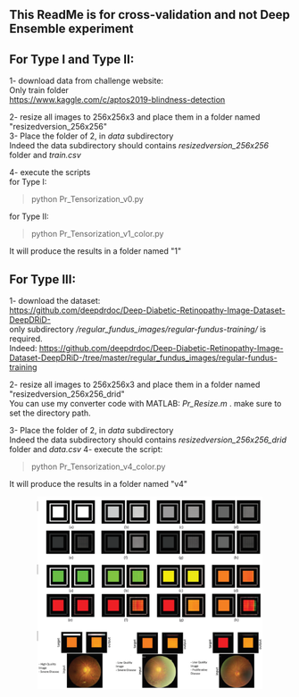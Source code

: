 
</br>
</br>

## This ReadMe is for cross-validation and not Deep Ensemble experiment

## For Type I and Type II:

1- download data from challenge website: </br>
Only train folder </br>
https://www.kaggle.com/c/aptos2019-blindness-detection

2- resize all images to 256x256x3 and place them in a folder named "resizedversion_256x256" </br>
3- Place the folder of 2, in _data_ subdirectory </br>
Indeed the data subdirectory should contains _resizedversion_256x256_ folder and _train.csv_

4- execute the scripts </br>
for Type I: </br>
> python  Pr_Tensorization_v0.py
 
for Type II:</br> 
> python  Pr_Tensorization_v1_color.py

It will produce the results in a folder named "1"

## For Type III:

1- download the dataset: </br>
https://github.com/deepdrdoc/Deep-Diabetic-Retinopathy-Image-Dataset-DeepDRiD- </br>
only subdirectory _/regular_fundus_images/regular-fundus-training/_ is required. </br>
Indeed: https://github.com/deepdrdoc/Deep-Diabetic-Retinopathy-Image-Dataset-DeepDRiD-/tree/master/regular_fundus_images/regular-fundus-training 

2- resize all images to 256x256x3 and place them in a folder named "resizedversion_256x256_drid" </br> 
You can use my converter code with MATLAB: _Pr_Resize.m_ . make sure to set the directory path. </br> 

3- Place the folder of 2, in _data_ subdirectory </br>
Indeed the data subdirectory should contains _resizedversion_256x256_drid_ folder and _data.csv_
4- execute the script: </br>
> python Pr_Tensorization_v4_color.py

It will produce the results in a folder named "v4"


<p align="center">
<img src="fig.png" alt="drawing" width=80%/>
</p>

